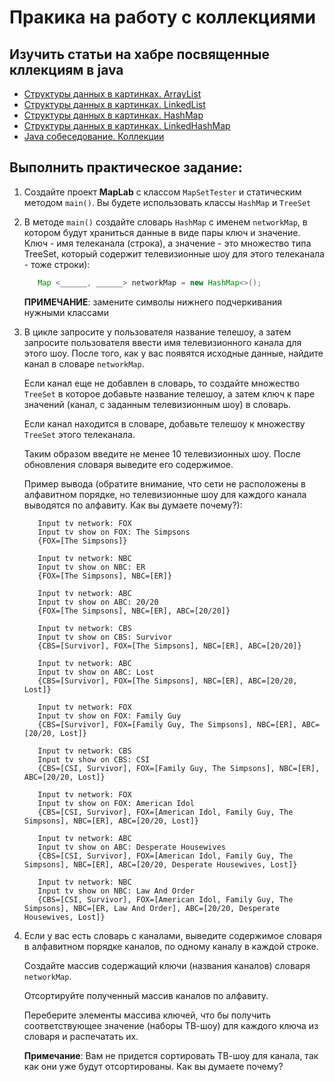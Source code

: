 # Пракика на работу с коллекциями

## Изучить статьи на хабре посвященные кллекциям в java

* [Структуры данных в картинках. ArrayList](https://habr.com/ru/post/128269/)
* [Структуры данных в картинках. LinkedList](https://habr.com/ru/post/127864/)
* [Структуры данных в картинках. HashMap](https://habr.com/ru/post/128017/)
* [Структуры данных в картинках. LinkedHashMap](https://habr.com/ru/post/129037/)
* [Java собеседование. Коллекции](https://habr.com/ru/post/162017/) 

## Выполнить практическое задание:

1. Создайте проект **MapLab** с классом `MapSetTester` и статическим методом `main()`. Вы будете использовать классы `HashMap` и `TreeSet`

2. В методе `main()` создайте словарь `HashMap` с именем `networkMap`, в котором будут храниться данные в виде пары ключ и
   значение. Ключ - имя телеканала (строка), а значение - это множество типа TreeSet, который содержит телевизионные
   шоу для этого телеканала - тоже строки):
   
    ```java
       Map <______, ______> networkMap = new HashMap<>();
    ```
   **ПРИМЕЧАНИЕ**: замените символы нижнего подчеркивания нужными классами

3. В цикле запросите у пользователя название телешоу, а затем запросите пользователя ввести имя телевизионного канала
   для этого шоу. После того, как у вас появятся исходные данные, найдите канал в словаре `networkMap`.

   Если канал еще не добавлен в словарь, то создайте множество `TreeSet` в которое добавьте название телешоу, а затем 
   ключ к паре значений (канал, с заданным телевизионным шоу) в словарь.

   Если канал находится в словаре, добавьте телешоу к множеству `TreeSet` этого телеканала.

   Таким образом введите не менее 10 телевизионных шоу.
   После обновления словаря выведите его содержимое.

   Пример вывода (обратите внимание, что сети не расположены в алфавитном порядке, но телевизионные
   шоу для каждого канала выводятся по алфавиту. Как вы думаете почему?):
   
    ```shell
       Input tv network: FOX
       Input tv show on FOX: The Simpsons
       {FOX=[The Simpsons]}
    
       Input tv network: NBC
       Input tv show on NBC: ER
       {FOX=[The Simpsons], NBC=[ER]}
    
       Input tv network: ABC
       Input tv show on ABC: 20/20
       {FOX=[The Simpsons], NBC=[ER], ABC=[20/20]}
    
       Input tv network: CBS
       Input tv show on CBS: Survivor
       {CBS=[Survivor], FOX=[The Simpsons], NBC=[ER], ABC=[20/20]}
    
       Input tv network: ABC
       Input tv show on ABC: Lost
       {CBS=[Survivor], FOX=[The Simpsons], NBC=[ER], ABC=[20/20, Lost]}
    
       Input tv network: FOX
       Input tv show on FOX: Family Guy
       {CBS=[Survivor], FOX=[Family Guy, The Simpsons], NBC=[ER], ABC=[20/20, Lost]}
    
       Input tv network: CBS
       Input tv show on CBS: CSI
       {CBS=[CSI, Survivor], FOX=[Family Guy, The Simpsons], NBC=[ER], ABC=[20/20, Lost]}
    
       Input tv network: FOX
       Input tv show on FOX: American Idol
       {CBS=[CSI, Survivor], FOX=[American Idol, Family Guy, The Simpsons], NBC=[ER], ABC=[20/20, Lost]}
    
       Input tv network: ABC
       Input tv show on ABC: Desperate Housewives
       {CBS=[CSI, Survivor], FOX=[American Idol, Family Guy, The Simpsons], NBC=[ER], ABC=[20/20, Desperate Housewives, Lost]}
    
       Input tv network: NBC
       Input tv show on NBC: Law And Order
       {CBS=[CSI, Survivor], FOX=[American Idol, Family Guy, The Simpsons], NBC=[ER, Law And Order], ABC=[20/20, Desperate Housewives, Lost]}
    ```

4. Если у вас есть словарь с каналами, выведите содержимое словаря в алфавитном порядке каналов, по одному каналу в каждой
   строке.
   
   Создайте массив содержащий ключи (названия каналов) словаря `networkMap`.
   
   Отсортируйте полученный массив каналов по алфавиту.
   
   Переберите элементы массива ключей, что бы получить соответствующее значение (наборы ТВ-шоу) для каждого
   ключа из словаря и распечатать их.
   
   **Примечание**: Вам не придется сортировать ТВ-шоу для канала, так как они уже будут отсортированы. Как вы думаете почему?
